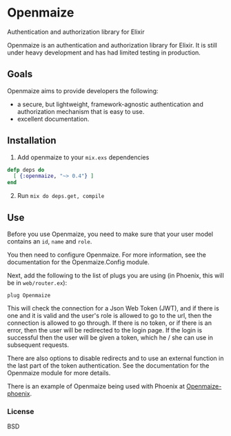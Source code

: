 # Openmaize

Authentication and authorization library for Elixir

Openmaize is an authentication and authorization library for Elixir.
It is still under heavy development and has had limited testing
in production.

## Goals

Openmaize aims to provide developers the following:

* a secure, but lightweight, framework-agnostic authentication and authorization
mechanism that is easy to use.
* excellent documentation.

## Installation

1. Add openmaize to your `mix.exs` dependencies

  ```elixir
  defp deps do
    [ {:openmaize, "~> 0.4"} ]
  end
  ```

2. Run `mix do deps.get, compile`

## Use

Before you use Openmaize, you need to make sure that your user model
contains an `id`, `name` and `role`.

You then need to configure Openmaize. For more information, see the documentation
for the Openmaize.Config module.

Next, add the following to the list of plugs you are using (in Phoenix, this
will be in `web/router.ex`):

    plug Openmaize

This will check the connection for a Json Web Token (JWT), and if there is
one and it is valid and the user's role is allowed to go to the url, then the
connection is allowed to go through. If there is no token, or if there is
an error, then the user will be redirected to the login page. If the login
is successful then the user will be given a token, which he / she can use
in subsequent requests.

There are also options to disable redirects and to use an external function
in the last part of the token authentication. See the documentation for the
Openmaize module for more details.

There is an example of Openmaize being used with Phoenix at
[Openmaize-phoenix](https://github.com/riverrun/openmaize-phoenix).

### License

BSD
